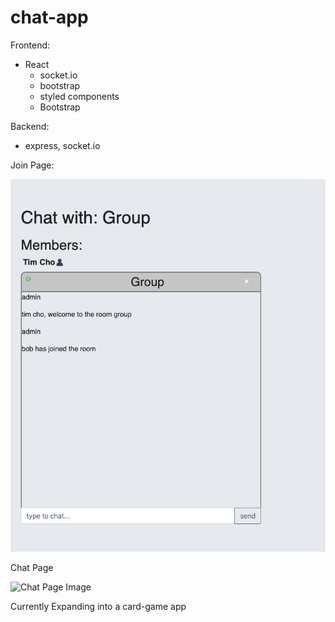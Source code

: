 # chat-app

Frontend: 
- React 
  - socket.io
  - bootstrap
  - styled components
  - Bootstrap
  
Backend:
- express, socket.io

Join Page:

![Join Page Image](/readMeImages/Chat.jpg)

Chat Page

![Chat Page Image](/readMeImages/Join.jpg)

Currently Expanding into a card-game app
